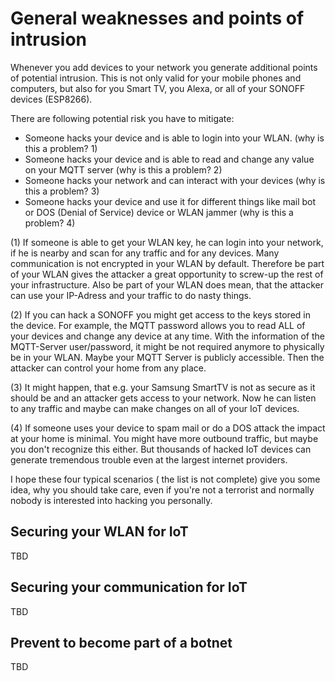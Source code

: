 # General weaknesses and points of intrusion

Whenever you add devices to your network you generate additional points of potential intrusion. This is not only valid for your mobile phones and computers, but also for you Smart TV, you Alexa, or all of your SONOFF devices (ESP8266).

There are following potential risk you have to mitigate:
- Someone hacks your device and is able to login into your WLAN. (why is this a problem? 1)
- Someone hacks your device and is able to read and change any value on your MQTT server (why is this a problem? 2)
- Someone hacks your network and can interact with your devices (why is this a problem? 3)
- Someone hacks your device and use it for different things like mail bot or DOS (Denial of Service) device or WLAN jammer (why is this a problem? 4)

(1)
If someone is able to get your WLAN key, he can login into your network, if he is nearby and scan for any traffic and for any devices. Many communication is not encrypted in your WLAN by default. Therefore be part of your WLAN gives the attacker a great opportunity to screw-up the rest of your infrastructure. Also be part of your WLAN does mean, that the attacker can use your IP-Adress and your traffic to do nasty things.

(2)
If you can hack a SONOFF you might get access to the keys stored in the device. For example, the MQTT password allows you to read ALL of your devices and change any device at any time. With the information of the MQTT-Server user/password, it might be not required anymore to physically be in your WLAN. Maybe your MQTT Server is publicly accessible. Then the attacker can control your home from any place.

(3)
It might happen, that e.g. your Samsung SmartTV is not as secure as it should be and an attacker gets access to your network. Now he can listen to any traffic and maybe can make changes on all of your IoT devices.

(4)
If someone uses your device to spam mail or do a DOS attack the impact at your home is minimal. You might have more outbound traffic, but maybe you don't recognize this either. But thousands of hacked IoT devices can generate tremendous trouble even at the largest internet providers.

I hope these four typical scenarios ( the list is not complete) give you some idea, why you should take care, even if you're not a terrorist and normally nobody is interested into hacking you personally.

## Securing your WLAN for IoT
TBD


## Securing your communication for IoT
TBD

## Prevent to become part of a botnet
TBD
